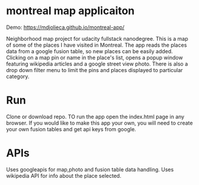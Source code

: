  # montreal map applicaiton 
 Demo:   https://mdjolieca.github.io/montreal-app/
 
 Neighborhood map project for udacity fullstack nanodegree. This is a map of some of the places I have visited in Montreal. The app reads the places data from a google fusion table, so new places can be easily added.  Clicking on a map pin or name in the place's list, opens a popup window featuring wikipedia articles and a google street view photo. There is also a drop down filter menu to limit the pins and places displayed to particular category.  
# Run
Clone or download repo. TO run the app open the index.html page in any browser. If you would like to make this app your own, you will need to create your own fusion tables and get api keys from google.
# APIs
Uses googleapis for map,photo and fusion table data handling. Uses wikipedia API for info about the place selected.
